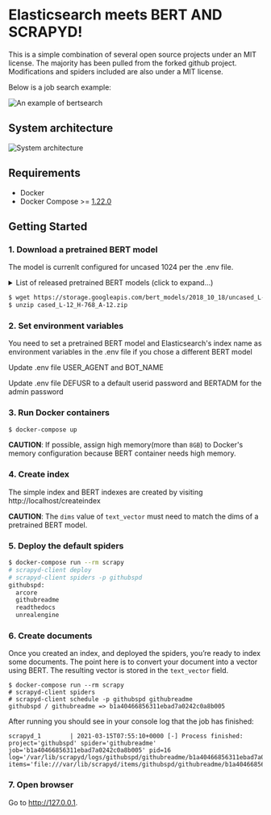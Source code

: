# Elasticsearch meets BERT AND SCRAPYD!

This is a simple combination of several open source projects under an MIT license. The majority has been pulled from the forked github project. Modifications and spiders included are also under a MIT license. 

Below is a job search example:

![An example of bertsearch](./docs/example.png)

## System architecture

![System architecture](./docs/architecture.png)

## Requirements

- Docker
- Docker Compose >= [1.22.0](https://docs.docker.com/compose/release-notes/#1220)

## Getting Started

### 1. Download a pretrained BERT model

The model is currenlt configured for uncased 1024 per the .env file.

<details>
 <summary>List of released pretrained BERT models (click to expand...)</summary>


<table>
<tr><td><a href="https://storage.googleapis.com/bert_models/2018_10_18/uncased_L-12_H-768_A-12.zip">BERT-Base, Uncased</a></td><td>12-layer, 768-hidden, 12-heads, 110M parameters</td></tr>
<tr><td><a href="https://storage.googleapis.com/bert_models/2018_10_18/uncased_L-24_H-1024_A-16.zip">BERT-Large, Uncased</a></td><td>24-layer, 1024-hidden, 16-heads, 340M parameters</td></tr>
<tr><td><a href="https://storage.googleapis.com/bert_models/2018_10_18/cased_L-12_H-768_A-12.zip">BERT-Base, Cased</a></td><td>12-layer, 768-hidden, 12-heads , 110M parameters</td></tr>
<tr><td><a href="https://storage.googleapis.com/bert_models/2018_10_18/cased_L-24_H-1024_A-16.zip">BERT-Large, Cased</a></td><td>24-layer, 1024-hidden, 16-heads, 340M parameters</td></tr>
<tr><td><a href="https://storage.googleapis.com/bert_models/2018_11_23/multi_cased_L-12_H-768_A-12.zip">BERT-Base, Multilingual Cased (New)</a></td><td>104 languages, 12-layer, 768-hidden, 12-heads, 110M parameters</td></tr>
<tr><td><a href="https://storage.googleapis.com/bert_models/2018_11_03/multilingual_L-12_H-768_A-12.zip">BERT-Base, Multilingual Cased (Old)</a></td><td>102 languages, 12-layer, 768-hidden, 12-heads, 110M parameters</td></tr>
<tr><td><a href="https://storage.googleapis.com/bert_models/2018_11_03/chinese_L-12_H-768_A-12.zip">BERT-Base, Chinese</a></td><td>Chinese Simplified and Traditional, 12-layer, 768-hidden, 12-heads, 110M parameters</td></tr>
</table>

</details>

```bash
$ wget https://storage.googleapis.com/bert_models/2018_10_18/uncased_L-24_H-1024_A-16.zip
$ unzip cased_L-12_H-768_A-12.zip
```

### 2. Set environment variables

You need to set a pretrained BERT model and Elasticsearch's index name as environment variables in the .env file if you chose a different BERT model

Update .env file USER_AGENT and BOT_NAME

Update .env file DEFUSR to a default userid password and BERTADM for the admin password


### 3. Run Docker containers


```bash
$ docker-compose up
```

**CAUTION**: If possible, assign high memory(more than `8GB`) to Docker's memory configuration because BERT container needs high memory.

### 4. Create index

The simple index and BERT indexes are created by visiting http://localhost/createindex 


**CAUTION**: The `dims` value of `text_vector` must need to match the dims of a pretrained BERT model.

### 5. Deploy the default spiders

```bash
$ docker-compose run --rm scrapy
# scrapyd-client deploy
# scrapyd-client spiders -p githubspd
githubspd:
  arcore
  githubreadme
  readthedocs
  unrealengine

```

### 6. Create documents

Once you created an index, and deployed the spiders, you’re ready to index some documents. The point here is to convert your document into a vector using BERT. The resulting vector is stored in the `text_vector` field. 

```
$ docker-compose run --rm scrapy
# scrapyd-client spiders
# scrapyd-client schedule -p githubspd githubreadme
githubspd / githubreadme => b1a40466856311ebad7a0242c0a8b005
```

After running you should see in your console log that the job has finished:

```
scrapyd_1        | 2021-03-15T07:55:10+0000 [-] Process finished:  project='githubspd' spider='githubreadme' job='b1a40466856311ebad7a0242c0a8b005' pid=16 log='/var/lib/scrapyd/logs/githubspd/githubreadme/b1a40466856311ebad7a0242c0a8b005.log' items='file:///var/lib/scrapyd/items/githubspd/githubreadme/b1a40466856311ebad7a0242c0a8b005.jl'

```

### 7. Open browser

Go to <http://127.0.0.1>.
